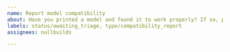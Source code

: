 ```yaml
---
name: Report model compatibility
about: Have you printed a model and found it to work properly? If so, please let me know
labels: status/awaiting_triage, type/compatibility_report
assignees: nullbuilds

---
```


<!-- What model cam were you using? What machine did you test with? Were any changes needed? If so, what did you need to change? -->
